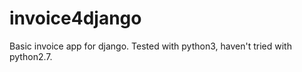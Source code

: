 invoice4django
=============

Basic invoice app for django. Tested with python3, haven't tried with python2.7.



